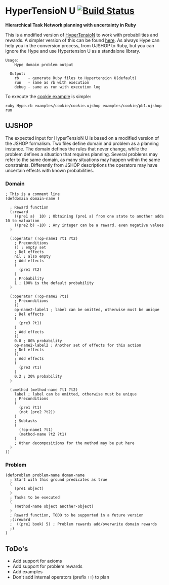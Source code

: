 # HyperTensioN U [![Build Status](https://travis-ci.org/Maumagnaguagno/HyperTensioN_U.svg)](https://travis-ci.org/Maumagnaguagno/HyperTensioN_U)
**Hierarchical Task Network planning with uncertainty in Ruby**

This is a modified version of [HyperTensioN](https://github.com/Maumagnaguagno/HyperTensioN) to work with probabilities and rewards.
A simpler version of this can be found [here](https://github.com/Maumagnaguagno/HyperTensioN/blob/2226edbd967f42cea63c986a4a0ed71415bdc5e6/old_versions/simple/Hypertension_simple.rb).
As always Hype can help you in the conversion process, from UJSHOP to Ruby, but you can ignore the Hype and use Hypertension U as a standalone library.

```Shell
Usage:
    Hype domain problem output

  Output:
    rb    - generate Ruby files to Hypertension U(default)
    run   - same as rb with execution
    debug - same as run with execution log
```

To execute the [cookie example](examples/cookie) is simple:

```Shell
ruby Hype.rb examples/cookie/cookie.ujshop examples/cookie/pb1.ujshop run
```

## UJSHOP
The expected input for HyperTensioN U is based on a modified version of the JSHOP formalism.
Two files define domain and problem as a planning instance.
The domain defines the rules that never change, while the problem defines a situation that requires planning.
Several problems may refer to the same domain, as many situations may happen within the same constraints.
Differently from JSHOP descriptions the operators may have uncertain effects with known probabilities.

### Domain

```Lisp
; This is a comment line
(defdomain domain-name (

  ; Reward function
  (:reward
    ((pre1 a)  10) ; Obtaining (pre1 a) from one state to another adds 10 to valuation
    ((pre2 b) -10) ; Any integer can be a reward, even negative values
  )

  (:operator (!op-name1 ?t1 ?t2)
    ; Preconditions
    () ; empty set
    ; Del effects
    nil ; also empty
    ; Add effects
    (
      (pre1 ?t2)
    )
    ; Probability
    1 ; 100% is the default probability
  )

  (:operator (!op-name2 ?t1)
    ; Preconditions
    ()
    op-name2-label1 ; label can be omitted, otherwise must be unique
    ; Del effects
    (
      (pre3 ?t1)
    )
    ; Add effects
    ()
    0.8 ; 80% probability
    op-name2-label2 ; Another set of effects for this action
    ; Del effects
    ()
    ; Add effects
    (
      (pre3 ?t1)
    )
    0.2 ; 20% probability
  )

  (:method (method-name ?t1 ?t2)
    label ; label can be omitted, otherwise must be unique
    ; Preconditions
    (
      (pre1 ?t1)
      (not (pre2 ?t2))
    )
    ; Subtasks
    (
      (!op-name1 ?t1)
      (method-name ?t2 ?t1)
    )
    ; Other decompositions for the method may be put here
  )
))
```

### Problem

```Lisp
(defproblem problem-name doman-name
  ; Start with this ground predicates as true
  (
    (pre1 object)
  )
  ; Tasks to be executed
  (
    (method-name object another-object)
  )
  ; Reward function, TODO to be supported in a future version
  ;(:reward
  ;  ((pre1 book) 5) ; Problem rewards add/overwrite domain rewards
  ;)
)
```

## ToDo's
- Add support for axioms
- Add support for problem rewards
- Add examples
- Don't add internal operators (prefix ``!!``) to plan